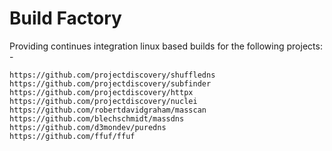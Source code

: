 # Build Factory

Providing continues integration linux based builds for the following projects: -

```
https://github.com/projectdiscovery/shuffledns
https://github.com/projectdiscovery/subfinder
https://github.com/projectdiscovery/httpx
https://github.com/projectdiscovery/nuclei
https://github.com/robertdavidgraham/masscan
https://github.com/blechschmidt/massdns
https://github.com/d3mondev/puredns
https://github.com/ffuf/ffuf
```